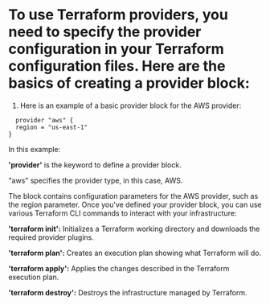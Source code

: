 # To use Terraform providers, you need to specify the provider configuration in your Terraform configuration files. Here are the basics of creating a provider block:

1. Here is an example of a basic provider block for the AWS provider:

```
  provider "aws" {
  region = "us-east-1"
}
```

In this example:

**'provider'** is the keyword to define a provider block.

"aws" specifies the provider type, in this case, AWS.

The block contains configuration parameters for the AWS provider, such as the region parameter.
Once you've defined your provider block, you can use various Terraform CLI commands to interact with your infrastructure:

**'terraform init':** Initializes a Terraform working directory and downloads the required provider plugins.

**'terraform plan':** Creates an execution plan showing what Terraform will do.

**'terraform apply':** Applies the changes described in the Terraform execution plan.

**'terraform destroy':** Destroys the infrastructure managed by Terraform.
